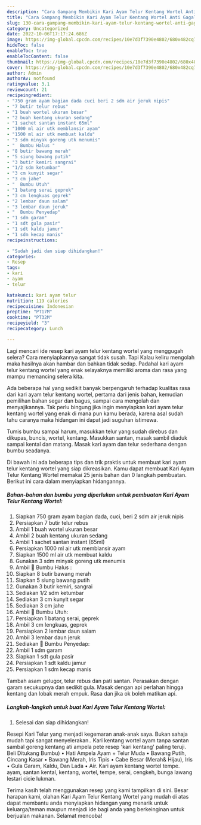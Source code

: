 ```yaml
---
description: "Cara Gampang Membikin Kari Ayam Telur Kentang Wortel Anti Gagal"
title: "Cara Gampang Membikin Kari Ayam Telur Kentang Wortel Anti Gagal"
slug: 130-cara-gampang-membikin-kari-ayam-telur-kentang-wortel-anti-gagal
category: Uncategorized
date: 2022-10-06T17:17:24.686Z
image: https://img-global.cpcdn.com/recipes/10e7d3f7390e4802/680x482cq70/kari-ayam-telur-kentang-wortel-foto-resep-utama.jpg
hideToc: false
enableToc: true
enableTocContent: false
thumbnail: https://img-global.cpcdn.com/recipes/10e7d3f7390e4802/680x482cq70/kari-ayam-telur-kentang-wortel-foto-resep-utama.jpg
cover: https://img-global.cpcdn.com/recipes/10e7d3f7390e4802/680x482cq70/kari-ayam-telur-kentang-wortel-foto-resep-utama.jpg
author: Admin
authorAv: notfound
ratingvalue: 3.1
reviewcount: 21
recipeingredient:
- "750 gram ayam bagian dada cuci beri 2 sdm air jeruk nipis"
- "7 butir telur rebus"
- "1 buah wortel ukuran besar"
- "2 buah kentang ukuran sedang"
- "1 sachet santan instant 65ml"
- "1000 ml air utk memblansir ayam"
- "1500 ml air utk membuat kaldu"
- "3 sdm minyak goreng utk menumis"
- "  Bumbu Halus "
- "8 butir bawang merah"
- "5 siung bawang putih"
- "3 butir kemiri sangrai"
- "1/2 sdm ketumbar"
- "3 cm kunyit segar"
- "3 cm jahe"
- "  Bumbu Utuh"
- "1 batang serai geprek"
- "3 cm lengkuas geprek"
- "2 lembar daun salam"
- "3 lembar daun jeruk"
- "  Bumbu Penyedap"
- "1 sdm garam"
- "1 sdt gula pasir"
- "1 sdt kaldu jamur"
- "1 sdm kecap manis"
recipeinstructions:

- "Sudah jadi dan siap dihidangkan!"
categories:
- Resep
tags:
- kari
- ayam
- telur

katakunci: kari ayam telur 
nutrition: 119 calories
recipecuisine: Indonesian
preptime: "PT17M"
cooktime: "PT32M"
recipeyield: "3"
recipecategory: Lunch

---
```



Lagi mencari ide resep kari ayam telur kentang wortel yang menggugah selera? Cara menyiapkannya sangat tidak susah. Tapi Kalau keliru mengolah maka hasilnya akan hambar dan bahkan tidak sedap. Padahal kari ayam telur kentang wortel yang enak selayaknya memiliki aroma dan rasa yang mampu memancing selera kita.


Ada beberapa hal yang sedikit banyak berpengaruh terhadap kualitas rasa dari kari ayam telur kentang wortel, pertama dari jenis bahan, kemudian pemilihan bahan segar dan bagus, sampai cara mengolah dan menyajikannya. Tak perlu bingung jika ingin menyiapkan kari ayam telur kentang wortel yang enak di mana pun kamu berada, karena asal sudah tahu caranya maka hidangan ini dapat jadi suguhan istimewa.

Tumis bumbu sampai harum, masukkan telur yang sudah direbus dan dikupas, buncis, wortel, kentang. Masukkan santan, masak sambil diaduk sampai kental dan matang. Masak kari ayam dan telur sederhana dengan bumbu seadanya.


Di bawah ini ada beberapa tips dan trik praktis untuk membuat kari ayam telur kentang wortel yang siap dikreasikan. Kamu dapat membuat Kari Ayam Telur Kentang Wortel memakai 25 jenis bahan dan 0 langkah pembuatan. Berikut ini cara dalam menyiapkan hidangannya.

<!--inarticleads1-->

##### Bahan-bahan dan bumbu yang diperlukan untuk pembuatan Kari Ayam Telur Kentang Wortel:

1. Siapkan 750 gram ayam bagian dada, cuci, beri 2 sdm air jeruk nipis
1. Persiapkan 7 butir telur rebus
1. Ambil 1 buah wortel ukuran besar
1. Ambil 2 buah kentang ukuran sedang
1. Ambil 1 sachet santan instant (65ml)
1. Persiapkan 1000 ml air utk memblansir ayam
1. Siapkan 1500 ml air utk membuat kaldu
1. Gunakan 3 sdm minyak goreng utk menumis
1. Ambil  🌟 Bumbu Halus :
1. Siapkan 8 butir bawang merah
1. Siapkan 5 siung bawang putih
1. Gunakan 3 butir kemiri, sangrai
1. Sediakan 1/2 sdm ketumbar
1. Sediakan 3 cm kunyit segar
1. Sediakan 3 cm jahe
1. Ambil  🌟 Bumbu Utuh:
1. Persiapkan 1 batang serai, geprek
1. Ambil 3 cm lengkuas, geprek
1. Persiapkan 2 lembar daun salam
1. Ambil 3 lembar daun jeruk
1. Sediakan  🌟 Bumbu Penyedap:
1. Ambil 1 sdm garam
1. Siapkan 1 sdt gula pasir
1. Persiapkan 1 sdt kaldu jamur
1. Persiapkan 1 sdm kecap manis


Tambah asam gelugor, telur rebus dan pati santan. Perasakan dengan garam secukupnya dan sedikit gula. Masak dengan api perlahan hingga kentang dan lobak merah empuk. Rasa dan jika ok boleh matikan api. 

<!--inarticleads2-->

##### Langkah-langkah untuk buat Kari Ayam Telur Kentang Wortel:


1. Selesai dan siap dihidangkan!

Resepi Kari Telur yang menjadi kegemaran anak-anak saya. Bukan sahaja mudah tapi sangat menyelerakan.. Kari kentang wortel ayam tanpa santan sambal goreng kentang ati ampela pete resep &#39;kari kentang&#39; paling teruji. Beli Ditukang Bumbu) • Hati Ampela Ayam + Telur Muda • Bawang Putih, Cincang Kasar • Bawang Merah, Iris Tipis • Cabe Besar (Merah&amp; Hijau), Iris • Gula Garam, Kaldu, Dan Lada • Air. Kari ayam kentang wortel tempe. ayam, santan kental, kentang, wortel, tempe, serai, cengkeh, bunga lawang lestari cicie lukman. 

Terima kasih telah menggunakan resep yang kami tampilkan di sini. Besar harapan kami, olahan Kari Ayam Telur Kentang Wortel yang mudah di atas dapat membantu anda menyiapkan hidangan yang menarik untuk keluarga/teman maupun menjadi ide bagi anda yang berkeinginan untuk berjualan makanan. Selamat mencoba!
